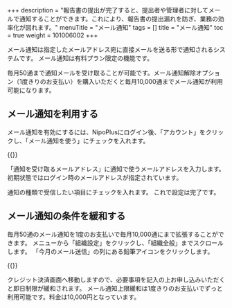 +++
description = "報告書の提出が完了すると、提出者や管理者に対してメールで通知することができます。これにより、報告書の提出漏れを防ぎ、業務の効率化が図れます。"
menuTitle = "メール通知"
tags = []
title = "メール通知"
toc = true
weight = 101006002
+++

メール通知は指定したメールアドレス宛に直接メールを送る形で通知されるシステムです。
メール通知は有料プラン限定の機能です。

毎月50通まで通知メールを受け取ることが可能です。メール通知解除オプション（1度きりのお支払い）を購入いただくと毎月10,000通までメール通知が利用可能になります。

## メール通知を利用する

メール通知を有効にするには、NipoPlusにログイン後、「アカウント」をクリックし、「メール通知を使う」にチェックを入れます。

{{<appscreen filename="email-notice" title="メール通知の設定をONにする"  >}}

「通知を受け取るメールアドレス」に通知で使うメールアドレスを入力します。初期状態ではログイン時のメールアドレスが指定されています。

通知の種類で受信したい項目にチェックを入れます。
これで設定は完了です。

## メール通知の条件を緩和する

毎月50通のメール通知を1度のお支払いで毎月10,000通にまで拡張することができます。
メニューから「組織設定」をクリックし、「組織全般」までスクロールします。
「今月のメール送信」の列にある鉛筆アイコンをクリックします。

{{<appscreen filename="unlock" title="メール通知の上限を緩和する"  >}}

クレジット決済画面へ移動しますので、必要事項を記入の上お申し込みいただくと即日制限が緩和されます。
メール通知上限緩和は1度きりのお支払いでずっと利用可能です。料金は10,000円となっています。
